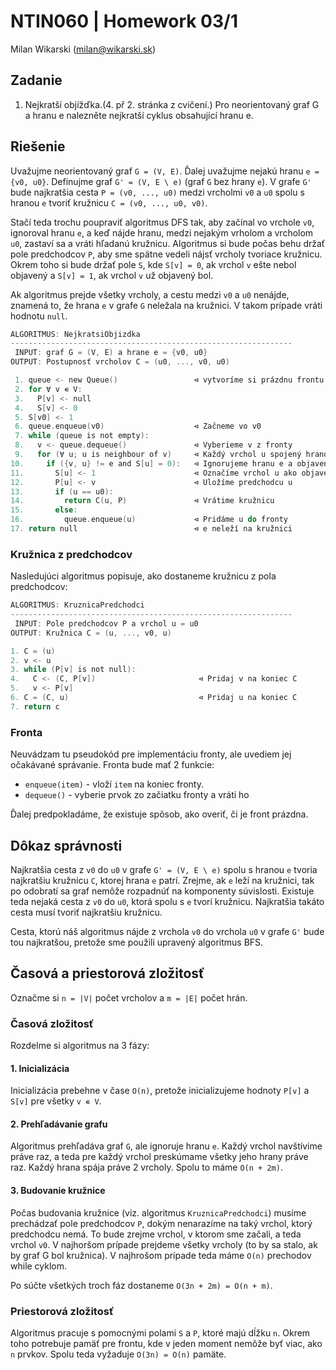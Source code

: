 # NTIN060 | Homework 03/1

Milan Wikarski (milan@wikarski.sk)

## Zadanie

1. Nejkratší objížďka.(4. př 2. stránka z cvičení.) Pro neorientovaný graf G a hranu e nalezněte nejkratší cyklus obsahující hranu e. 

## Riešenie

Uvažujme neorientovaný graf `G = (V, E)`. Ďalej uvažujme nejakú hranu `e = {v0, u0}`. Definujme graf `G' = (V, E \ e)` (graf `G` bez hrany `e`). V grafe `G'` bude najkratšia cesta `P = (v0, ..., u0)` medzi vrcholmi `v0` a `u0` spolu s hranou `e` tvoriť kružnicu `C = (v0, ..., u0, v0)`.

Stačí teda trochu poupraviť algoritmus DFS tak, aby začínal vo vrchole `v0`, ignoroval hranu `e`, a keď nájde hranu, medzi nejakým vrholom a vrcholom `u0`, zastaví sa a vráti hľadanú kružnicu. Algoritmus si bude počas behu držať pole predchodcov `P`, aby sme spätne vedeli nájsť vrcholy tvoriace kružnicu. Okrem toho si bude držať pole `S`, kde `S[v] = 0`, ak vrchol `v` ešte nebol objavený a `S[v] = 1`, ak vrchol `v` už objavený bol.

Ak algoritmus prejde všetky vrcholy, a cestu medzi `v0` a `u0` nenájde, znamená to, že hrana `e` v grafe `G` neležala na kružnici. V takom prípade vráti hodnotu `null`.

```C
ALGORITMUS: NejkratsiObjizdka
---------------------------------------------------------------
 INPUT: graf G = (V, E) a hrane e = {v0, u0}
OUTPUT: Postupnosť vrcholov C = (u0, ..., v0, u0)

 1. queue <- new Queue()                 ⊲ vytvoríme si prázdnu frontu
 2. for ∀ v ∊ V:
 3.   P[v] <- null
 4.   S[v] <- 0
 5. S[v0] <- 1
 6. queue.enqueue(v0)                    ⊲ Začneme vo v0
 7. while (queue is not empty):
 8.   v <- queue.dequeue()               ⊲ Vyberieme v z fronty
 9.   for (∀ u; u is neighbour of v)     ⊲ Každý vrchol u spojený hranou s vrcholom v
10.     if ({v, u} != e and S[u] = 0):   ⊲ Ignorujeme hranu e a objavené vrcholy
11.       S[u] <- 1                      ⊲ Označíme vrchol u ako objavený
12.       P[u] <- v                      ⊲ Uložíme predchodcu u
13.       if (u == u0):
14.         return C(u, P)               ⊲ Vrátime kružnicu
15.       else:
16.         queue.enqueue(u)             ⊲ Pridáme u do fronty
17. return null                          ⊲ e neleží na kružnici
```

### Kružnica z predchodcov

Nasledujúci algoritmus popisuje, ako dostaneme kružnicu z pola predchodcov:

```C
ALGORITMUS: KruznicaPredchodci
---------------------------------------------------------------
 INPUT: Pole predchodcov P a vrchol u = u0
OUTPUT: Kružnica C = (u, ..., v0, u)

1. C = (u)
2. v <- u
3. while (P[v] is not null):
4.   C <- (C, P[v])                       ⊲ Pridaj v na koniec C
5.   v <- P[v]
6. C = (C, u)                             ⊲ Pridaj u na koniec C
7. return c
```

### Fronta

Neuvádzam tu pseudokód pre implementáciu fronty, ale uvediem jej očakávané správanie. Fronta bude mať 2 funkcie:

- `enqueue(item)` - vloží `item` na koniec fronty.
- `dequeue()` - vyberie prvok zo začiatku fronty a vráti ho

Ďalej predpokladáme, že existuje spôsob, ako overiť, či je front prázdna.

## Dôkaz správnosti

Najkratšia cesta z `v0` do `u0` v grafe `G' = (V, E \ e)` spolu s hranou `e` tvoria najkratšiu kružnicu `C`, ktorej hrana `e` patrí. Zrejme, ak `e` leží na kružnici, tak po odobratí sa graf nemôže rozpadnúť na komponenty súvislosti. Existuje teda nejaká cesta z `v0` do `u0`, ktorá spolu s `e` tvorí kružnicu. Najkratšia takáto cesta musí tvoriť najkratšiu kružnicu.

Cesta, ktorú náš algoritmus nájde z vrchola `v0` do vrchola `u0` v grafe `G'` bude tou najkratšou, pretože sme použili upravený algoritmus BFS.

## Časová a priestorová zložitosť

Označme si `n = |V|` počet vrcholov a `m = |E|` počet hrán.

### Časová zložitosť

Rozdelme si algoritmus na 3 fázy:

#### 1. Inicializácia

Inicializácia prebehne v čase `O(n)`, pretože inicializujeme hodnoty `P[v]` a `S[v]` pre všetky `v ∊ V`.

#### 2. Prehľadávanie grafu

Algoritmus prehľadáva graf `G`, ale ignoruje hranu `e`. Každý vrchol navštívime práve raz, a teda pre každý vrchol preskúmame všetky jeho hrany práve raz. Každý hrana spája práve 2 vrcholy. Spolu to máme `O(n + 2m)`.

#### 3. Budovanie kružnice

Počas budovania kružnice (viz. algoritmus `KruznicaPredchodci`) musíme prechádzať pole predchodcov `P`, dokým nenarazíme na taký vrchol, ktorý predchodcu nemá. To bude zrejme vrchol, v ktorom sme začali, a teda vrchol `v0`. V najhoršom prípade prejdeme všetky vrcholy (to by sa stalo, ak by graf G bol kružnica). V najhrošom prípade teda máme `O(n)` prechodov while cyklom.

Po súčte všetkých troch fáz dostaneme `O(3n + 2m) = O(n + m)`.

### Priestorová zložitosť

Algoritmus pracuje s pomocnými polami `S` a `P`, ktoré majú dĺžku `n`. Okrem toho potrebuje pamäť pre frontu, kde v jeden moment nemôže byť viac, ako `n` prvkov. Spolu teda vyžaduje `O(3n) = O(n)` pamäte.
